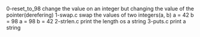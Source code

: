 0-reset_to_98
change the value on an integer but changing the value of the pointer(derefering)
1-swap.c
swap the values of two integers(a, b)
a = 42 b = 98
a = 98 b = 42
2-strlen.c
print the length os a string
3-puts.c
print a string
